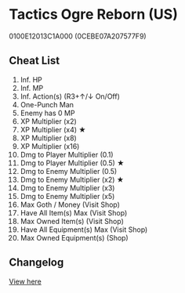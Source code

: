 # Tactics Ogre Reborn (US)
0100E12013C1A000 (0CEBE07A207577F9)

## Cheat List
1. Inf. HP
1. Inf. MP
1. Inf. Action(s)  (R3+↑/↓ On/Off)
1. One-Punch Man
1. Enemy has 0 MP
1. XP Multiplier (x2)
1. XP Multiplier (x4) ★
1. XP Multiplier (x8)
1. XP Multiplier (x16)
1. Dmg to Player Multiplier (0.1)
1. Dmg to Player Multiplier (0.5) ★
1. Dmg to Enemy Multiplier (0.5)
1. Dmg to Enemy Multiplier (x2) ★
1. Dmg to Enemy Multiplier (x3)
1. Dmg to Enemy Multiplier (x5)
1. Max Goth / Money (Visit Shop)
1. Have All Item(s) Max (Visit Shop)
1. Max Owned Item(s) (Visit Shop)
1. Have All Equipment(s) Max (Visit Shop)
1. Max Owned Equipment(s) (Shop)

## Changelog
[View here](./CHANGELOG.md)